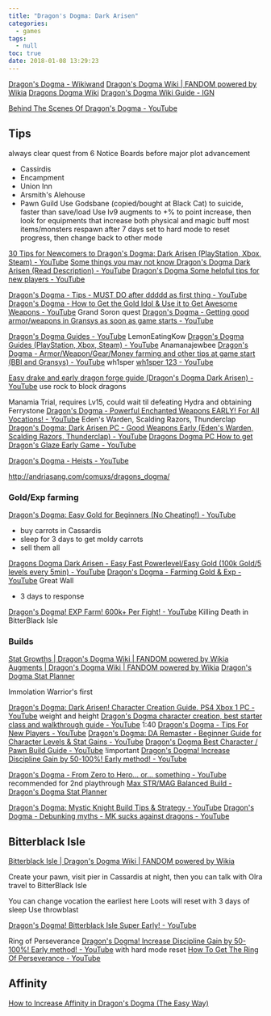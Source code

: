 ```yaml
---
title: "Dragon's Dogma: Dark Arisen"
categories:
  - games
tags:
  - null
toc: true
date: 2018-01-08 13:29:23
---
```


[Dragon's Dogma - Wikiwand](https://www.wikiwand.com/en/Dragon's_Dogma)
[Dragon's Dogma Wiki | FANDOM powered by Wikia](https://dragonsdogma.fandom.com/wiki/Dragon's_Dogma_Wiki)
[Dragons Dogma Wiki](https://dragonsdogma.wiki.fextralife.com/Dragons+Dogma+Wiki)
[Dragon's Dogma Wiki Guide - IGN](http://www.ign.com/wikis/dragons-dogma)

[Behind The Scenes Of Dragon's Dogma - YouTube](https://www.youtube.com/watch?v=3G5o3KhXv6w)

## Tips

always clear quest from 6 Notice Boards before major plot advancement

- Cassirdis
- Encampment
- Union Inn
- Arsmith's Alehouse
- Pawn Guild
  Use Godsbane (copied/bought at Black Cat) to suicide, faster than save/load
  Use lv9 augments to +% to point increase, then look for equipments that increase both physical and magic buff
  most items/monsters respawn after 7 days
  set to hard mode to reset progress, then change back to other mode

[30 Tips for Newcomers to Dragon's Dogma: Dark Arisen (PlayStation, Xbox, Steam) - YouTube](https://www.youtube.com/watch?v=xVPvXcQQ3lI)
[Some things you may not know Dragon's Dogma Dark Arisen (Read Description) - YouTube](https://www.youtube.com/watch?v=yrelAlUsSAA)
[Dragon's Dogma Some helpful tips for new players - YouTube](https://www.youtube.com/watch?v=-2qUI1HZmtQ)

[Dragon's Dogma - Tips - MUST DO after ddddd as first thing - YouTube](https://www.youtube.com/watch?v=LQPZhO2tHfM)
[Dragon's Dogma - How to Get the Gold Idol & Use it to Get Awesome Weapons - YouTube](https://www.youtube.com/watch?v=o-s0qkBlxGM) Grand Soron quest
[Dragon's Dogma - Getting good armor/weapons in Gransys as soon as game starts - YouTube](https://www.youtube.com/watch?v=4t4Py7XoN_E)

[Dragon's Dogma Guides - YouTube](https://www.youtube.com/playlist?list=PL0qbYcdU6-clTtvEk8cX30Q2jxVQ_Qlrl) LemonEatingKow
[Dragon's Dogma Guides (PlayStation, Xbox, Steam) - YouTube](https://www.youtube.com/playlist?list=PL5EOl-1nkRRVktIuJvdj2vLfn24us2BZ-) Anamanajewbee
[Dragon's Dogma - Armor/Weapon/Gear/Money farming and other tips at game start (BBI and Gransys) - YouTube](https://www.youtube.com/playlist?list=PLrZgsrY1mV1mnQgJWC2Wm557DjZrGNO_7) wh1sper
[wh1sper 123 - YouTube](https://www.youtube.com/channel/UCZSazQkanwU8oJ2sctVCFwA)

[Easy drake and early dragon forge guide (Dragon's Dogma Dark Arisen) - YouTube](https://www.youtube.com/watch?v=2utAbLe65ws) use rock to block dragons

Manamia Trial, requires Lv15, could wait til defeating Hydra and obtaining Ferrystone
[Dragon's Dogma - Powerful Enchanted Weapons EARLY! For All Vocations! - YouTube](https://www.youtube.com/watch?v=pp14x0wJFlc) Eden's Warden, Scalding Razors, Thunderclap
[Dragon's Dogma: Dark Arisen PC - Good Weapons Early (Eden's Warden, Scalding Razors, Thunderclap) - YouTube](https://www.youtube.com/watch?v=TWyIe4OBQqU)
[Dragons Dogma PC How to get Dragon's Glaze Early Game - YouTube](https://www.youtube.com/watch?v=lKHF4LoNxME)

[Dragon's Dogma - Heists - YouTube](https://www.youtube.com/playlist?list=PLrZgsrY1mV1nO50-z4w9BOqXhlqd8wvSj)

http://andriasang.com/comuxs/dragons_dogma/

### Gold/Exp farming

[Dragon's Dogma: Easy Gold for Beginners (No Cheating!) - YouTube](https://www.youtube.com/watch?v=yM3rAU_YSL8)

- buy carrots in Cassardis
- sleep for 3 days to get moldy carrots
- sell them all

[Dragons Dogma Dark Arisen - Easy Fast Powerlevel/Easy Gold (100k Gold/5 levels every 5min) - YouTube](https://www.youtube.com/watch?v=n1cayW1sL-4)
[Dragon's Dogma - Farming Gold & Exp - YouTube](https://www.youtube.com/watch?v=sMySqhamy08) Great Wall

- 3 days to response

[Dragon's Dogma! EXP Farm! 600k+ Per Fight! - YouTube](https://www.youtube.com/watch?v=QRj7LFBm924) Killing Death in BitterBlack Isle

### Builds

[Stat Growths | Dragon's Dogma Wiki | FANDOM powered by Wikia](http://dragonsdogma.fandom.com/wiki/Stat_Growths)
[Augments | Dragon's Dogma Wiki | FANDOM powered by Wikia](http://dragonsdogma.fandom.com/wiki/Augments)
[Dragon's Dogma Stat Planner](http://stackoverflow.github.io/dragons-dogma-stat-planner/#af000000000000000000000000000000000000)

Immolation
Warrior's first

[Dragon's Dogma: Dark Arisen! Character Creation Guide. PS4 Xbox 1 PC - YouTube](https://www.youtube.com/watch?v=T4LoKWeVZ-Y) weight and height
[Dragon's Dogma character creation, best starter class and walkthrough guide - YouTube](https://www.youtube.com/watch?v=EYHlceDgk2s) 1:40
[Dragon's Dogma - Tips For New Players - YouTube](https://www.youtube.com/watch?v=MAN0xNrLd70)
[Dragon's Dogma: DA Remaster - Beginner Guide for Character Levels & Stat Gains - YouTube](https://www.youtube.com/watch?v=gu5JJg8JpDI)
[Dragon's Dogma Best Character / Pawn Build Guide - YouTube](https://www.youtube.com/watch?v=_bkyTtqRgkE) !important
[Dragon's Dogma! Increase Discipline Gain by 50-100%! Early method! - YouTube](https://www.youtube.com/watch?v=ZJOj9sFUBGE)

[Dragon's Dogma - From Zero to Hero... or... something - YouTube](https://www.youtube.com/playlist?list=PLrZgsrY1mV1npOAx_OkMW4cXEX6bek9P2) recommended for 2nd playthrough
[Max STR/MAG Balanced Build - Dragon's Dogma Stat Planner](https://stackoverflow.github.io/dragons-dogma-stat-planner/#am000000000003005700000000000064000000)

[Dragon's Dogma: Mystic Knight Build Tips & Strategy - YouTube](https://www.youtube.com/watch?v=CmjsY8e32GI)
[Dragon's Dogma - Debunking myths - MK sucks against dragons - YouTube](https://www.youtube.com/watch?v=bKSGon9J4UI)

## Bitterblack Isle

[Bitterblack Isle | Dragon's Dogma Wiki | FANDOM powered by Wikia](http://dragonsdogma.fandom.com/wiki/Bitterblack_Isle)

Create your pawn, visit pier in Cassardis at night, then you can talk with Olra travel to BitterBlack Isle

You can change vocation the earliest here
Loots will reset with 3 days of sleep
Use throwblast

[Dragon's Dogma! Bitterblack Isle Super Early! - YouTube](https://www.youtube.com/watch?v=0Cz4q9RVwAE)

Ring of Perseverance
[Dragon's Dogma! Increase Discipline Gain by 50-100%! Early method! - YouTube](https://www.youtube.com/watch?v=ZJOj9sFUBGE) with hard mode reset
[How To Get The Ring Of Perseverance - YouTube](https://www.youtube.com/watch?v=evon6YpUcMA)

## Affinity

[How to Increase Affinity in Dragon's Dogma (The Easy Way)](https://screenrant.com/increase-affinity-dragons-dogma-guide/)
